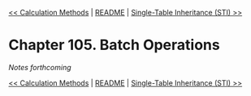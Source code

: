 [&lt;&lt; Calculation Methods](ch104-calculation-methods.md) | [README](README.md) | [Single-Table Inheritance (STI) &gt;&gt;](ch106-single-table-inheritance--sti-.md)

# Chapter 105. Batch Operations

*Notes forthcoming*

[&lt;&lt; Calculation Methods](ch104-calculation-methods.md) | [README](README.md) | [Single-Table Inheritance (STI) &gt;&gt;](ch106-single-table-inheritance--sti-.md)